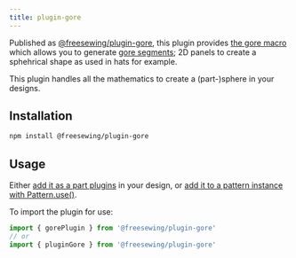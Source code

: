 ```yaml
---
title: plugin-gore
---
```


Published as [@freesewing/plugin-gore][1], this plugin provides [the gore
macro](/reference/macros/gore) which allows you to generate [gore
segments](https://en.wikipedia.org/wiki/Gore_\(segment\)); 2D panels to create
a sphehrical shape as used in hats for example.

This plugin handles all the mathematics to create a (part-)sphere in your
designs.

## Installation

```sh
npm install @freesewing/plugin-gore
```

## Usage

Either [add it as a part plugins](/reference/api/part/config/plugins) in your
design, or [add it to a pattern instance with
Pattern.use()](/reference/api/pattern/use).

To import the plugin for use:
```js
import { gorePlugin } from '@freesewing/plugin-gore'
// or
import { pluginGore } from '@freesewing/plugin-gore'
```

[1]: https://www.npmjs.com/package/@freesewing/plugin-gore
